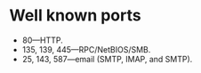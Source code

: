 
# Well known ports
-   80—HTTP.
-   135, 139, 445—RPC/NetBIOS/SMB.
-   25, 143, 587—email (SMTP, IMAP, and SMTP).